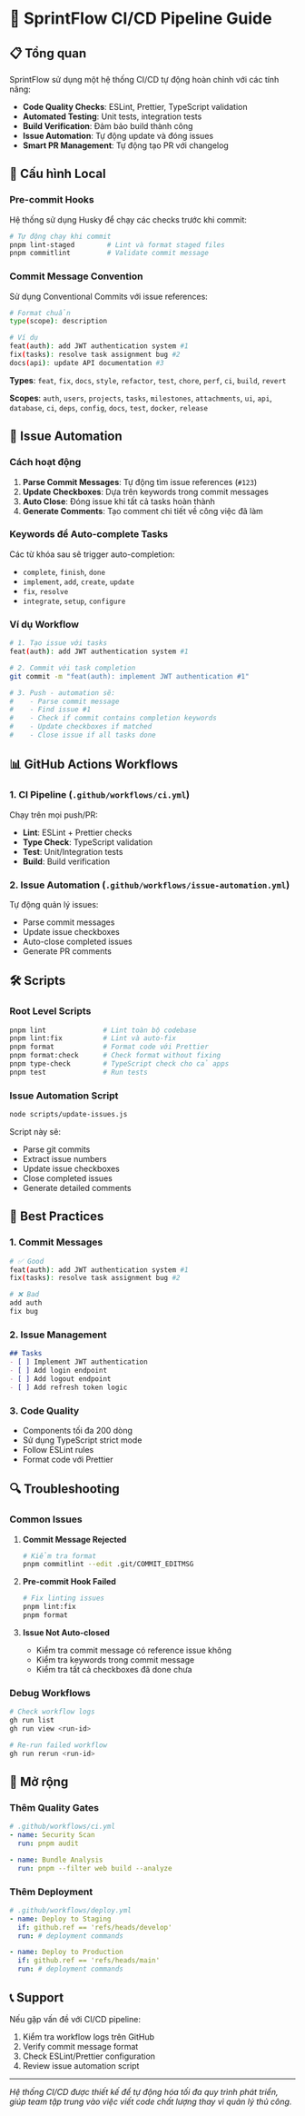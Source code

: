 # 🚀 SprintFlow CI/CD Pipeline Guide

## 📋 Tổng quan

SprintFlow sử dụng một hệ thống CI/CD tự động hoàn chỉnh với các tính năng:

- **Code Quality Checks**: ESLint, Prettier, TypeScript validation
- **Automated Testing**: Unit tests, integration tests
- **Build Verification**: Đảm bảo build thành công
- **Issue Automation**: Tự động update và đóng issues
- **Smart PR Management**: Tự động tạo PR với changelog

## 🔧 Cấu hình Local

### Pre-commit Hooks

Hệ thống sử dụng Husky để chạy các checks trước khi commit:

```bash
# Tự động chạy khi commit
pnpm lint-staged        # Lint và format staged files
pnpm commitlint         # Validate commit message
```

### Commit Message Convention

Sử dụng Conventional Commits với issue references:

```bash
# Format chuẩn
type(scope): description

# Ví dụ
feat(auth): add JWT authentication system #1
fix(tasks): resolve task assignment bug #2
docs(api): update API documentation #3
```

**Types**: `feat`, `fix`, `docs`, `style`, `refactor`, `test`, `chore`, `perf`, `ci`, `build`, `revert`

**Scopes**: `auth`, `users`, `projects`, `tasks`, `milestones`, `attachments`, `ui`, `api`, `database`, `ci`, `deps`, `config`, `docs`, `test`, `docker`, `release`

## 🤖 Issue Automation

### Cách hoạt động

1. **Parse Commit Messages**: Tự động tìm issue references (`#123`)
2. **Update Checkboxes**: Dựa trên keywords trong commit messages
3. **Auto Close**: Đóng issue khi tất cả tasks hoàn thành
4. **Generate Comments**: Tạo comment chi tiết về công việc đã làm

### Keywords để Auto-complete Tasks

Các từ khóa sau sẽ trigger auto-completion:

- `complete`, `finish`, `done`
- `implement`, `add`, `create`, `update`
- `fix`, `resolve`
- `integrate`, `setup`, `configure`

### Ví dụ Workflow

```bash
# 1. Tạo issue với tasks
feat(auth): add JWT authentication system #1

# 2. Commit với task completion
git commit -m "feat(auth): implement JWT authentication #1"

# 3. Push - automation sẽ:
#    - Parse commit message
#    - Find issue #1
#    - Check if commit contains completion keywords
#    - Update checkboxes if matched
#    - Close issue if all tasks done
```

## 📊 GitHub Actions Workflows

### 1. CI Pipeline (`.github/workflows/ci.yml`)

Chạy trên mọi push/PR:

- **Lint**: ESLint + Prettier checks
- **Type Check**: TypeScript validation
- **Test**: Unit/Integration tests
- **Build**: Build verification

### 2. Issue Automation (`.github/workflows/issue-automation.yml`)

Tự động quản lý issues:

- Parse commit messages
- Update issue checkboxes
- Auto-close completed issues
- Generate PR comments

## 🛠️ Scripts

### Root Level Scripts

```bash
pnpm lint              # Lint toàn bộ codebase
pnpm lint:fix          # Lint và auto-fix
pnpm format            # Format code với Prettier
pnpm format:check      # Check format without fixing
pnpm type-check        # TypeScript check cho cả apps
pnpm test              # Run tests
```

### Issue Automation Script

```bash
node scripts/update-issues.js
```

Script này sẽ:
- Parse git commits
- Extract issue numbers
- Update issue checkboxes
- Close completed issues
- Generate detailed comments

## 📝 Best Practices

### 1. Commit Messages

```bash
# ✅ Good
feat(auth): add JWT authentication system #1
fix(tasks): resolve task assignment bug #2

# ❌ Bad
add auth
fix bug
```

### 2. Issue Management

```markdown
## Tasks
- [ ] Implement JWT authentication
- [ ] Add login endpoint
- [ ] Add logout endpoint
- [ ] Add refresh token logic
```

### 3. Code Quality

- Components tối đa 200 dòng
- Sử dụng TypeScript strict mode
- Follow ESLint rules
- Format code với Prettier

## 🔍 Troubleshooting

### Common Issues

1. **Commit Message Rejected**
   ```bash
   # Kiểm tra format
   pnpm commitlint --edit .git/COMMIT_EDITMSG
   ```

2. **Pre-commit Hook Failed**
   ```bash
   # Fix linting issues
   pnpm lint:fix
   pnpm format
   ```

3. **Issue Not Auto-closed**
   - Kiểm tra commit message có reference issue không
   - Kiểm tra keywords trong commit message
   - Kiểm tra tất cả checkboxes đã done chưa

### Debug Workflows

```bash
# Check workflow logs
gh run list
gh run view <run-id>

# Re-run failed workflow
gh run rerun <run-id>
```

## 🚀 Mở rộng

### Thêm Quality Gates

```yaml
# .github/workflows/ci.yml
- name: Security Scan
  run: pnpm audit

- name: Bundle Analysis
  run: pnpm --filter web build --analyze
```

### Thêm Deployment

```yaml
# .github/workflows/deploy.yml
- name: Deploy to Staging
  if: github.ref == 'refs/heads/develop'
  run: # deployment commands

- name: Deploy to Production
  if: github.ref == 'refs/heads/main'
  run: # deployment commands
```

## 📞 Support

Nếu gặp vấn đề với CI/CD pipeline:

1. Kiểm tra workflow logs trên GitHub
2. Verify commit message format
3. Check ESLint/Prettier configuration
4. Review issue automation script

---

*Hệ thống CI/CD được thiết kế để tự động hóa tối đa quy trình phát triển, giúp team tập trung vào việc viết code chất lượng thay vì quản lý thủ công.* 